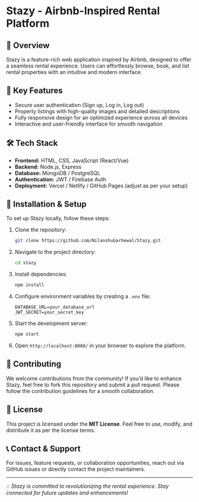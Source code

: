 # Stazy - Airbnb-Inspired Rental Platform

## 📌 Overview

Stazy is a feature-rich web application inspired by Airbnb, designed to offer a seamless rental experience. Users can effortlessly browse, book, and list rental properties with an intuitive and modern interface.

## 🚀 Key Features

- Secure user authentication (Sign up, Log in, Log out)
- Property listings with high-quality images and detailed descriptions
- Fully responsive design for an optimized experience across all devices
- Interactive and user-friendly interface for smooth navigation

## 🛠️ Tech Stack

- **Frontend:** HTML, CSS, JavaScript (React/Vue)
- **Backend:** Node.js, Express
- **Database:** MongoDB / PostgreSQL
- **Authentication:** JWT / Firebase Auth
- **Deployment:** Vercel / Netlify / GitHub Pages (adjust as per your setup)

## 📂 Installation & Setup

To set up Stazy locally, follow these steps:

1. Clone the repository:
   ```bash
   git clone https://github.com/NilanshuGarhewal/Stazy.git
   ```
2. Navigate to the project directory:
   ```bash
   cd stazy
   ```
3. Install dependencies:
   ```bash
   npm install
   ```
4. Configure environment variables by creating a `.env` file:
   ```env
   DATABASE_URL=your_database_url
   JWT_SECRET=your_secret_key
   ```
5. Start the development server:
   ```bash
   npm start
   ```
6. Open `http://localhost:8080/` in your browser to explore the platform.

## 🤝 Contributing

We welcome contributions from the community! If you’d like to enhance Stazy, feel free to fork this repository and submit a pull request. Please follow the contribution guidelines for a smooth collaboration.

## 📜 License

This project is licensed under the **MIT License**. Feel free to use, modify, and distribute it as per the license terms.

## 📞 Contact & Support

For issues, feature requests, or collaboration opportunities, reach out via GitHub issues or directly contact the project maintainers.

---

💡 _Stazy is committed to revolutionizing the rental experience. Stay connected for future updates and enhancements!_

